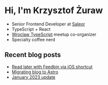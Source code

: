 





# Hi, I'm Krzysztof Żuraw

- Senior Frontend Developer at [Saleor](hhttps://saleor.io/)
- TypeScript + React
- [Wroclaw TypeScript](https://www.meetup.com/WrocTypeScript/) meetup co-organizer
- Specialty coffee nerd

## Recent blog posts

<!-- FEED-START -->
- [Read later with Feedbin via iOS shortcut](https://krzysztofzuraw.com/blog/2023/read-later-with-feedbin-via-ios-shortcut/)
- [Migrating blog to Astro](https://krzysztofzuraw.com/blog/2023/migrating-blog-to-astro/)
- [January 2023 update](https://krzysztofzuraw.com/blog/2023/january-2023-update/)
<!-- FEED-END -->





